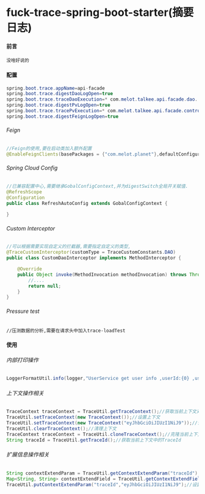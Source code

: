 # fuck-trace-spring-boot-starter(摘要日志)

#### 前言
    没啥好说的

#### 配置

```java
spring.boot.trace.appName=api-facade
spring.boot.trace.digestDaoLogOpen=true
spring.boot.trace.traceDaoExecution=* com.melot.talkee.api.facade.dao..*.*(..)
spring.boot.trace.digestPvLogOpen=true
spring.boot.trace.tracePvExecution=* com.melot.talkee.api.facade.controller..*.*(..)
spring.boot.trace.digestFeignLogOpen=true
```
###### Feign

```java
//Feign的使用,要在启动类加入额外配置
@EnableFeignClients(basePackages = {"com.melot.planet"},defaultConfiguration = FeignDigestConfiguration.class)
```

###### Spring Cloud Config

```java
//已兼容配置中心,需要继承GobalConfigContext,并为digestSwitch全局开关赋值.
@RefreshScope
@Configuration
public class RefreshAutoConfig extends GobalConfigContext {
    
}
```

###### Custom Interceptor

```java
//可以根据需要实现自定义的拦截器,需要指定自定义的类型,
@TraceCustomInterceptor(customType = TraceCustomConstants.DAO)
public class CustomDaoInterceptor implements MethodInterceptor {

    @Override
    public Object invoke(MethodInvocation methodInvocation) throws Throwable {
        //....
        return null;
    }
}
```

###### Pressure test

```
//压测数据的分析,需要在请求头中加入trace-loadTest
```

#### 使用

###### 内部打印操作

```java
LoggerFormatUtil.info(logger,"UserService get user info ,userId:{0} ,userName:{1}",10254, "Duansg");
```

###### 上下文操作相关

```java
TraceContext traceContext = TraceUtil.getTraceContext();//获取当前上下文对象
TraceUtil.setTraceContext(new TraceContext());//设置上下文
TraceUtil.setTraceContext(new TraceContext("eyJhbGciOiJIUzI1NiJ9"));//设置带TraceId的上下文
TraceUtil.clearTraceContext();//清理上下文
TraceContext traceContext = TraceUtil.cloneTraceContext();//克隆当前上下文对象,为了防止清理操作或者参数篡改
String traceId = TraceUtil.getTraceId();//获取当前上下文中的TraceId
```

###### 扩展信息操作相关

```java
String contextExtendParam = TraceUtil.getContextExtendParam("traceId");//获取指定的扩展信息
Map<String, String> contextExtendField = TraceUtil.getContextExtendField();//获取扩展信息
TraceUtil.putContextExtendParam("traceId","eyJhbGciOiJIUzI1NiJ9");//设置扩展信息
```

